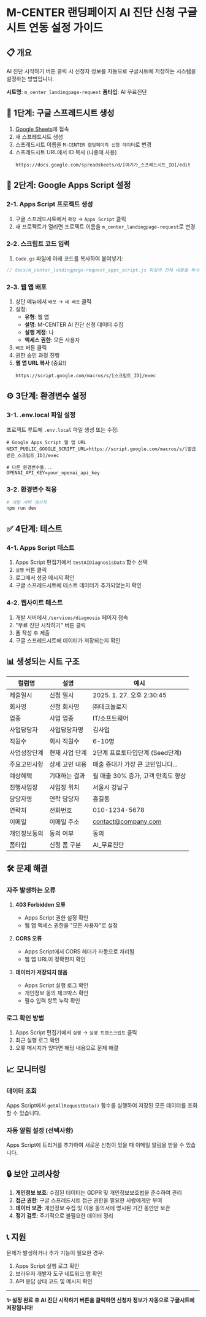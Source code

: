 # M-CENTER 랜딩페이지 AI 진단 신청 구글시트 연동 설정 가이드

## 📋 개요

AI 진단 시작하기 버튼 클릭 시 신청자 정보를 자동으로 구글시트에 저장하는 시스템을 설정하는 방법입니다.

**시트명**: `m_center_landingpage-request`
**폼타입**: AI 무료진단

## 🚀 1단계: 구글 스프레드시트 생성

1. [Google Sheets](https://sheets.google.com)에 접속
2. 새 스프레드시트 생성
3. 스프레드시트 이름을 `M-CENTER 랜딩페이지 신청 데이터`로 변경
4. 스프레드시트 URL에서 ID 복사 (나중에 사용)
   ```
   https://docs.google.com/spreadsheets/d/[여기가_스프레드시트_ID]/edit
   ```

## 🔧 2단계: Google Apps Script 설정

### 2-1. Apps Script 프로젝트 생성

1. 구글 스프레드시트에서 `확장` → `Apps Script` 클릭
2. 새 프로젝트가 열리면 프로젝트 이름을 `m_center_landingpage-request`로 변경

### 2-2. 스크립트 코드 입력

1. `Code.gs` 파일에 아래 코드를 복사하여 붙여넣기:

```javascript
// docs/m_center_landingpage-request_apps_script.js 파일의 전체 내용을 복사
```

### 2-3. 웹 앱 배포

1. 상단 메뉴에서 `배포` → `새 배포` 클릭
2. 설정:
   - **유형**: 웹 앱
   - **설명**: M-CENTER AI 진단 신청 데이터 수집
   - **실행 계정**: 나
   - **액세스 권한**: 모든 사용자
3. `배포` 버튼 클릭
4. 권한 승인 과정 진행
5. **웹 앱 URL 복사** (중요!)
   ```
   https://script.google.com/macros/s/[스크립트_ID]/exec
   ```

## ⚙️ 3단계: 환경변수 설정

### 3-1. .env.local 파일 설정

프로젝트 루트에 `.env.local` 파일 생성 또는 수정:

```env
# Google Apps Script 웹 앱 URL
NEXT_PUBLIC_GOOGLE_SCRIPT_URL=https://script.google.com/macros/s/[발급받은_스크립트_ID]/exec

# 다른 환경변수들...
OPENAI_API_KEY=your_openai_api_key
```

### 3-2. 환경변수 적용

```bash
# 개발 서버 재시작
npm run dev
```

## ✅ 4단계: 테스트

### 4-1. Apps Script 테스트

1. Apps Script 편집기에서 `testAIDiagnosisData` 함수 선택
2. `실행` 버튼 클릭
3. 로그에서 성공 메시지 확인
4. 구글 스프레드시트에 테스트 데이터가 추가되었는지 확인

### 4-2. 웹사이트 테스트

1. 개발 서버에서 `/services/diagnosis` 페이지 접속
2. "무료 진단 시작하기" 버튼 클릭
3. 폼 작성 후 제출
4. 구글 스프레드시트에 데이터가 저장되는지 확인

## 📊 생성되는 시트 구조

| 컬럼명 | 설명 | 예시 |
|--------|------|------|
| 제출일시 | 신청 일시 | 2025. 1. 27. 오후 2:30:45 |
| 회사명 | 신청 회사명 | ㈜테크놀로지 |
| 업종 | 사업 업종 | IT/소프트웨어 |
| 사업담당자 | 사업담당자명 | 김사업 |
| 직원수 | 회사 직원수 | 6-10명 |
| 사업성장단계 | 현재 사업 단계 | 2단계 프로토타입단계 (Seed단계) |
| 주요고민사항 | 상세 고민 내용 | 매출 증대가 가장 큰 고민입니다... |
| 예상혜택 | 기대하는 결과 | 월 매출 30% 증가, 고객 만족도 향상 |
| 진행사업장 | 사업장 위치 | 서울시 강남구 |
| 담당자명 | 연락 담당자 | 홍길동 |
| 연락처 | 전화번호 | 010-1234-5678 |
| 이메일 | 이메일 주소 | contact@company.com |
| 개인정보동의 | 동의 여부 | 동의 |
| 폼타입 | 신청 폼 구분 | AI_무료진단 |

## 🛠️ 문제 해결

### 자주 발생하는 오류

1. **403 Forbidden 오류**
   - Apps Script 권한 설정 확인
   - 웹 앱 액세스 권한을 "모든 사용자"로 설정

2. **CORS 오류**
   - Apps Script에서 CORS 헤더가 자동으로 처리됨
   - 웹 앱 URL이 정확한지 확인

3. **데이터가 저장되지 않음**
   - Apps Script 실행 로그 확인
   - 개인정보 동의 체크박스 확인
   - 필수 입력 항목 누락 확인

### 로그 확인 방법

1. Apps Script 편집기에서 `실행` → `실행 트랜스크립트` 클릭
2. 최근 실행 로그 확인
3. 오류 메시지가 있다면 해당 내용으로 문제 해결

## 📈 모니터링

### 데이터 조회

Apps Script에서 `getAllRequestData()` 함수를 실행하여 저장된 모든 데이터를 조회할 수 있습니다.

### 자동 알림 설정 (선택사항)

Apps Script에 트리거를 추가하여 새로운 신청이 있을 때 이메일 알림을 받을 수 있습니다.

## 🔒 보안 고려사항

1. **개인정보 보호**: 수집된 데이터는 GDPR 및 개인정보보호법을 준수하여 관리
2. **접근 권한**: 구글 스프레드시트 접근 권한을 필요한 사람에게만 부여
3. **데이터 보관**: 개인정보 수집 및 이용 동의서에 명시된 기간 동안만 보관
4. **정기 검토**: 주기적으로 불필요한 데이터 정리

## 📞 지원

문제가 발생하거나 추가 기능이 필요한 경우:
1. Apps Script 실행 로그 확인
2. 브라우저 개발자 도구 네트워크 탭 확인
3. API 응답 상태 코드 및 메시지 확인

---

**✨ 설정 완료 후 AI 진단 시작하기 버튼을 클릭하면 신청자 정보가 자동으로 구글시트에 저장됩니다!** 
